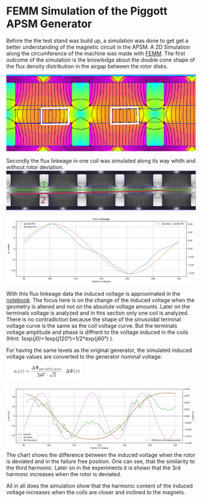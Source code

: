 # FEMM Simulation of the Piggott APSM Generator

Before the the test stand was build up, a simulation was done to get get a better understanding of the magnetic circuit in the APSM. A 2D Simulation along the circumference of the machine was made with [FEMM](https://www.femm.info/).
The first outcome of the simulation is the knowledge about the double cone shape of the flux density distribution in the airgap between the rotor disks. 

<img src="./FEMM_Simulation/FlussdichteAPSM.png" width="600" />

Secondly the flux linkeage in one coil was simulated along its way whith and without rotor deviation.
<img src="./FEMM_Simulation/LinienintegraleFEK.png" width="800" />


<img src="./FEMM_Simulation/FluxLinkeage.svg" width="800" />


With this flux linkeage data the induced voltage is approximated in the [notebook](./FEMM_Simulation/Auswertung_2F12P.ipynb).
The focus here is on the change of the induced voltage when the geometry is altered and not on the absolute voltage amounts. Later on the terminals voltage is analyzed and in this section only one coil is analyzed. There is no contradiction because the shape of the sinusoidal terminal voltage curve is the same as the coil voltage curve. But the terminals voltage amplitude and phase is diffrent to the voltage induced in the coils (Hint: 1*exp(j0)+1*exp(j120°)=1/2*exp(j60°) ). 

For having the same levels as the original generator, the simulated induced voltage values are converted to the generator nominal voltage:
<img src="./FEMM_Simulation/uiFormular.png" width="200" />

<img src="./FEMM_Simulation/U_Sim_U_Diff.svg" width="800" />
The chart shows the difference between the induced voltage when the rotor is deviated and in the failure free position. One can see, that the similarity to the third harmonic. Later on in the experiments it is shown that the 3rd harmonc increases when the rotor is deviated.

All in all does the simulation show that the harmonic content of the induced voltage increases when the coils are closer and inclined to the magnets.

